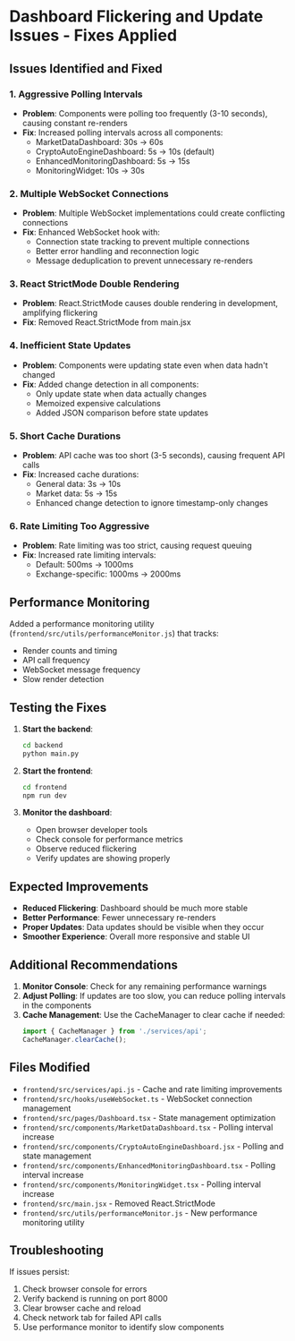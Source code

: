 # Dashboard Flickering and Update Issues - Fixes Applied

## Issues Identified and Fixed

### 1. **Aggressive Polling Intervals**
- **Problem**: Components were polling too frequently (3-10 seconds), causing constant re-renders
- **Fix**: Increased polling intervals across all components:
  - MarketDataDashboard: 30s → 60s
  - CryptoAutoEngineDashboard: 5s → 10s (default)
  - EnhancedMonitoringDashboard: 5s → 15s
  - MonitoringWidget: 10s → 30s

### 2. **Multiple WebSocket Connections**
- **Problem**: Multiple WebSocket implementations could create conflicting connections
- **Fix**: Enhanced WebSocket hook with:
  - Connection state tracking to prevent multiple connections
  - Better error handling and reconnection logic
  - Message deduplication to prevent unnecessary re-renders

### 3. **React StrictMode Double Rendering**
- **Problem**: React.StrictMode causes double rendering in development, amplifying flickering
- **Fix**: Removed React.StrictMode from main.jsx

### 4. **Inefficient State Updates**
- **Problem**: Components were updating state even when data hadn't changed
- **Fix**: Added change detection in all components:
  - Only update state when data actually changes
  - Memoized expensive calculations
  - Added JSON comparison before state updates

### 5. **Short Cache Durations**
- **Problem**: API cache was too short (3-5 seconds), causing frequent API calls
- **Fix**: Increased cache durations:
  - General data: 3s → 10s
  - Market data: 5s → 15s
  - Enhanced change detection to ignore timestamp-only changes

### 6. **Rate Limiting Too Aggressive**
- **Problem**: Rate limiting was too strict, causing request queuing
- **Fix**: Increased rate limiting intervals:
  - Default: 500ms → 1000ms
  - Exchange-specific: 1000ms → 2000ms

## Performance Monitoring

Added a performance monitoring utility (`frontend/src/utils/performanceMonitor.js`) that tracks:
- Render counts and timing
- API call frequency
- WebSocket message frequency
- Slow render detection

## Testing the Fixes

1. **Start the backend**:
   ```bash
   cd backend
   python main.py
   ```

2. **Start the frontend**:
   ```bash
   cd frontend
   npm run dev
   ```

3. **Monitor the dashboard**:
   - Open browser developer tools
   - Check console for performance metrics
   - Observe reduced flickering
   - Verify updates are showing properly

## Expected Improvements

- **Reduced Flickering**: Dashboard should be much more stable
- **Better Performance**: Fewer unnecessary re-renders
- **Proper Updates**: Data updates should be visible when they occur
- **Smoother Experience**: Overall more responsive and stable UI

## Additional Recommendations

1. **Monitor Console**: Check for any remaining performance warnings
2. **Adjust Polling**: If updates are too slow, you can reduce polling intervals in the components
3. **Cache Management**: Use the CacheManager to clear cache if needed:
   ```javascript
   import { CacheManager } from './services/api';
   CacheManager.clearCache();
   ```

## Files Modified

- `frontend/src/services/api.js` - Cache and rate limiting improvements
- `frontend/src/hooks/useWebSocket.ts` - WebSocket connection management
- `frontend/src/pages/Dashboard.tsx` - State management optimization
- `frontend/src/components/MarketDataDashboard.tsx` - Polling interval increase
- `frontend/src/components/CryptoAutoEngineDashboard.jsx` - Polling and state management
- `frontend/src/components/EnhancedMonitoringDashboard.tsx` - Polling interval increase
- `frontend/src/components/MonitoringWidget.tsx` - Polling interval increase
- `frontend/src/main.jsx` - Removed React.StrictMode
- `frontend/src/utils/performanceMonitor.js` - New performance monitoring utility

## Troubleshooting

If issues persist:
1. Check browser console for errors
2. Verify backend is running on port 8000
3. Clear browser cache and reload
4. Check network tab for failed API calls
5. Use performance monitor to identify slow components
